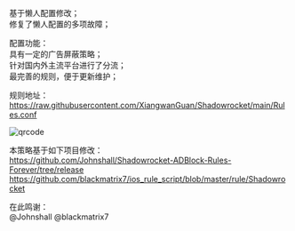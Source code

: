 基于懒人配置修改；  
修复了懒人配置的多项故障；  

配置功能：  
具有一定的广告屏蔽策略；  
针对国内外主流平台进行了分流；  
最完善的规则，便于更新维护；  

规则地址：  
https://raw.githubusercontent.com/XiangwanGuan/Shadowrocket/main/Rules.conf

![qrcode](https://github.com/user-attachments/assets/faf02085-0828-430c-8509-fb09ffb7287f)


本策略基于如下项目修改：  
https://github.com/Johnshall/Shadowrocket-ADBlock-Rules-Forever/tree/release
https://github.com/blackmatrix7/ios_rule_script/blob/master/rule/Shadowrocket

在此鸣谢：  
@Johnshall @blackmatrix7
